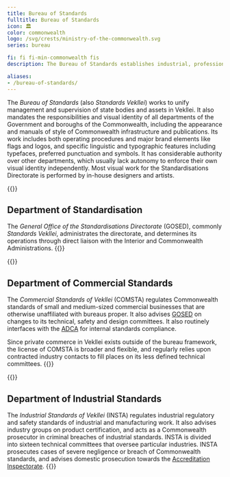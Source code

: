 ```yaml
---
title: Bureau of Standards
fulltitle: Bureau of Standards
icon: 🏛️
color: commonwealth
logo: /svg/crests/ministry-of-the-commonwealth.svg
series: bureau

fi: fi fi-min-commonwealth fis
description: The Bureau of Standards establishes industrial, professional and visual standards for the Ministry of the Commonwealth.

aliases:
- /bureau-of-standards/
---
```

The *Bureau of Standards* (also *Standards Vekllei*) works to unify management and supervision of state bodies and assets in Vekllei. It also mandates the responsibilities and visual identity of all departments of the Government and boroughs of the Commonwealth, including the appearance and manuals of style of Commonwealth infrastructure and publications. Its work includes both operating procedures and major brand elements like flags and logos, and specific linguistic and typographic features including typefaces, preferred punctuation and symbols. It has considerable authority over other departments, which usually lack autonomy to enforce their own visual identity independently. Most visual work for the Standardisations Directorate is performed by in-house designers and artists.

{{<note>}}
## Department of Standardisation

The *General Office of the Standardisations Directorate* (GOSED), commonly *Standards Vekllei*, administrates the directorate, and determines its operations through direct liaison with the Interior and Commonwealth Administrations.
{{</note>}}

{{<note>}}
## Department of Commercial Standards

The *Commercial Standards of Vekllei* (COMSTA) regulates Commonwealth standards of small and medium-sized commercial businesses that are otherwise unaffiliated with bureaus proper. It also advises [GOSED](/factbook/society/government/#standards-vekllei) on changes to its technical, safety and design committees. It also routinely interfaces with the [ADCA](/factbook/society/government/#vekllei-commons-audit-committee) for internal standards compliance.

Since private commerce in Vekllei exists outside of the bureau framework, the license of COMSTA is broader and flexible, and regularly relies upon contracted industry contacts to fill places on its less defined technical committees.
{{</note>}}

{{<note>}}
## Department of Industrial Standards

The *Industrial Standards of Vekllei* (INSTA) regulates industrial regulatory and safety standards of industrial and manufacturing work. It also advises industry groups on product certification, and acts as a Commonwealth prosecutor in criminal breaches of industrial standards. INSTA is divided into sixteen technical committees that oversee particular industries. INSTA prosecutes cases of severe negligence or breach of Commonwealth standards, and advises domestic prosecution towards the [Accreditation Inspectorate](/factbook/society/government/#inspectorate-vekllei).
{{</note>}}
